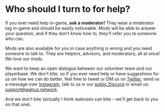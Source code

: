 # **Who should I turn to for help?**

If you ever need help in-game, **ask a moderator!**  They wear a moderator tag in-game and should be easily noticeable.  Mods will be able to answer your question, and if they don't know how to, they’ll refer you to someone who can.

Mods are also available for you in case anything is wrong and you need someone to talk to.  They are helpers, advisors, and moderators, all at once!  We love our mods.


We want to keep an open dialogue between our volunteer team and our playerbase.  We don’t bite, so if you ever need help or have suggestions for us on how we can do better, feel free to tweet or DM us on [Twitter](https://twitter.com/@walrusnet), send us a message over [Instagram](https://instagram.com/walrusinsta), talk to us in our [public Discord](https://discord.gg/eySJYEb) or email us: [support@walrus.network](mailto:support@walrus.network).

And we don't bite (actually I think walruses can bite – we'll get back to you on that one).